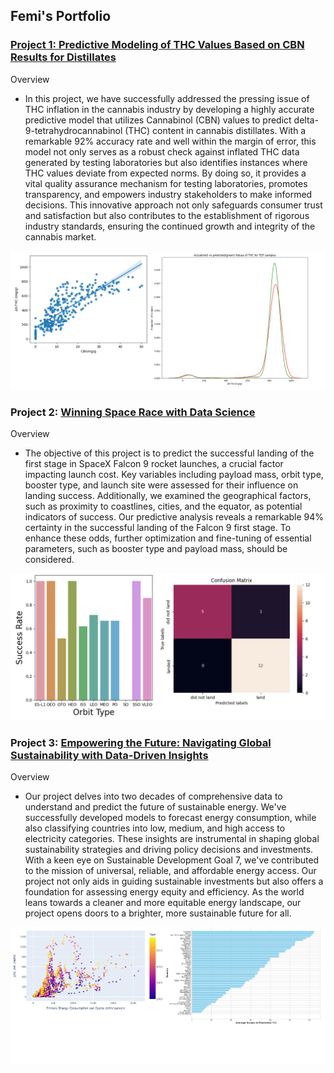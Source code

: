 ## Femi's Portfolio

### [Project 1: Predictive Modeling of THC Values Based on CBN Results for Distillates](https://www.kaggle.com/code/femiolawale/distillate-potency-prediction?scriptVersionId=145139556)

Overview 
- In this project, we have successfully addressed the pressing issue of THC inflation in the cannabis industry by developing a highly accurate predictive model that utilizes Cannabinol (CBN) values to predict delta-9-tetrahydrocannabinol (THC) content in cannabis distillates. With a remarkable 92% accuracy rate and well within the margin of error, this model not only serves as a robust check against inflated THC data generated by testing laboratories but also identifies instances where THC values deviate from expected norms. By doing so, it provides a vital quality assurance mechanism for testing laboratories, promotes transparency, and empowers industry stakeholders to make informed decisions. This innovative approach not only safeguards consumer trust and satisfaction but also contributes to the establishment of rigorous industry standards, ensuring the continued growth and integrity of the cannabis market.

<img src="potency_modelling.png"/>

### Project 2: [Winning Space Race with Data Science](https://github.com/olafem/oluwafemi/blob/master/SpaceX%20Capstone%20Project_Femi.pdf)

Overview 
- The objective of this project is to predict the successful landing of the first stage in SpaceX Falcon 9 rocket launches, a crucial factor impacting launch cost. Key variables including payload mass, orbit type, booster type, and launch site were assessed for their influence on landing success. Additionally, we examined the geographical factors, such as proximity to coastlines, cities, and the equator, as potential indicators of success. Our predictive analysis reveals a remarkable 94% certainty in the successful landing of the Falcon 9 first stage. To enhance these odds, further optimization and fine-tuning of essential parameters, such as booster type and payload mass, should be considered.

<img src="images/Space_race.png"/>

### Project 3: [Empowering the Future: Navigating Global Sustainability with Data-Driven Insights](https://www.kaggle.com/code/femiolawale/global-sustainable-energy?scriptVersionId=146179838)

Overview 
- Our project delves into two decades of comprehensive data to understand and predict the future of sustainable energy. We've successfully developed models to forecast energy consumption, while also classifying countries into low, medium, and high access to electricity categories. These insights are instrumental in shaping global sustainability strategies and driving policy decisions and investments.
With a keen eye on Sustainable Development Goal 7, we've contributed to the mission of universal, reliable, and affordable energy access. Our project not only aids in guiding sustainable investments but also offers a foundation for assessing energy equity and efficiency. As the world leans towards a cleaner and more equitable energy landscape, our project opens doors to a brighter, more sustainable future for all.

<img src="images/Sustainable_energy.png"/>


